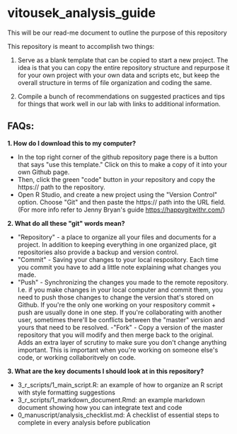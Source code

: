# vitousek_analysis_guide

This will be our read-me document to outline the purpose of this repository 

This repository is meant to accomplish two things:

1. Serve as a blank template that can be copied to start a new project. The idea is that you can copy the entire repository structure and repurpose it for your own project with your own data and scripts etc, but keep the overall structure in terms of file organization and coding the same.

2. Compile a bunch of recommendations on suggested practices and tips for things that work well in our lab with links to additional information.


## FAQs: 

**1. How do I download this to my computer?** 
- In the top right corner of the github repository page there is a button that says "use this template." Click on this to make a copy of it into your own Github page. 
- Then, click the green "code" button in *your* repository and copy the https:// path to the repository. 
- Open R Studio, and create a new project using the "Version Control" option. Choose "Git" and then paste the https:// path into the URL field. 
(For more info refer to Jenny Bryan's guide https://happygitwithr.com/)

**2. What do all these "git" words mean?** 
- "Repository" - a place to organize all your files and documents for a project. In addition to keeping everything in one organized place, git repositories also provide a backup and version control. 
- "Commit" - Saving your changes to your local respository. Each time you commit you have to add a little note explaining what changes you made. 
- "Push" - Synchronizing the changes you made to the remote repository. I.e. if you make changes in your local computer and commit them, you need to push those changes to change the version that's stored on Github. If you're the only one working on your respository commit + push are usually done in one step. If you're collaborating with another user, sometimes there'll be conflicts between the "master" version and yours that need to be resolved. 
-"Fork" - Copy a version of the master repository that you will modify and then merge back to the original. Adds an extra layer of scrutiny to make sure you don't change anything important. This is important when you're working on someone else's code, or working collaboritvely on code. 

**3. What are the key documents I should look at in this repository?**
- 3_r_scripts/1_main_script.R: an example of how to organize an R script with style formatting suggestions
- 3_r_scripts/1_markdown_document.Rmd: an example markdown document showing how you can integrate text and code
- 0_manuscript/analysis_checklist.md: A checklist of essential steps to complete in every analysis before publication
